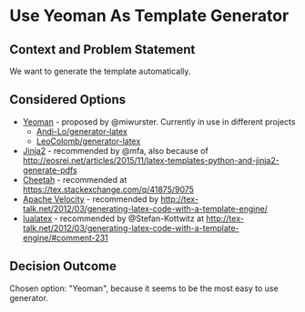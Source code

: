 # Use Yeoman As Template Generator

## Context and Problem Statement

We want to generate the template automatically.

## Considered Options

- [Yeoman](https://yeoman.io/) - proposed by @miwurster. Currently in use in different projects
  - [Andi-Lo/generator-latex](https://github.com/Andi-Lo/generator-latex)
  - [LeoColomb/generator-latex](https://github.com/LeoColomb/generator-latex)
- [Jinja2](http://jinja.pocoo.org/) - recommended by @mfa, also because of <http://eosrei.net/articles/2015/11/latex-templates-python-and-jinja2-generate-pdfs>
- [Cheetah](http://cheetahtemplate.org/) - recommended at <https://tex.stackexchange.com/q/41875/9075>
- [Apache Velocity](http://velocity.apache.org/) - recommended by <http://tex-talk.net/2012/03/generating-latex-code-with-a-template-engine/>
- [lualatex](https://en.wikipedia.org/wiki/LuaTeX) - recommended by @Stefan-Kottwitz at <http://tex-talk.net/2012/03/generating-latex-code-with-a-template-engine/#comment-231>

## Decision Outcome

Chosen option: "Yeoman", because it seems to be the most easy to use generator.
